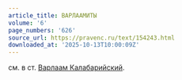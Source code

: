 ```yaml
---
article_title: ВАРЛААМИТЫ
volume: '6'
page_numbers: '626'
source_url: https://pravenc.ru/text/154243.html
downloaded_at: '2025-10-13T10:00:09Z'
---
```


см. в ст. [Варлаам Калабарийский](<https://pravenc.ru/text/Варлаам Калабарийский.html>).
